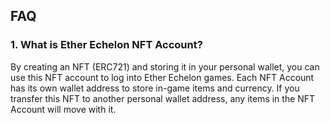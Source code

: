 ## FAQ

### 1. What is Ether Echelon NFT Account?

By creating an NFT (ERC721) and storing it in your personal wallet, you can use this NFT account to log into Ether Echelon games. Each NFT Account has its own wallet address to store in-game items and currency. If you transfer this NFT to another personal wallet address, any items in the NFT Account will move with it.